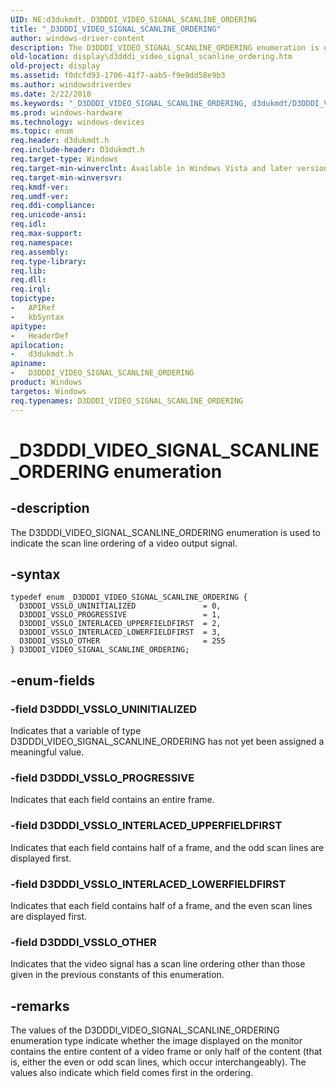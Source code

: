 ```yaml
---
UID: NE:d3dukmdt._D3DDDI_VIDEO_SIGNAL_SCANLINE_ORDERING
title: "_D3DDDI_VIDEO_SIGNAL_SCANLINE_ORDERING"
author: windows-driver-content
description: The D3DDDI_VIDEO_SIGNAL_SCANLINE_ORDERING enumeration is used to indicate the scan line ordering of a video output signal.
old-location: display\d3dddi_video_signal_scanline_ordering.htm
old-project: display
ms.assetid: f0dcfd93-1706-41f7-aab5-f9e9dd58e9b3
ms.author: windowsdriverdev
ms.date: 2/22/2018
ms.keywords: "_D3DDDI_VIDEO_SIGNAL_SCANLINE_ORDERING, d3dukmdt/D3DDDI_VSSLO_PROGRESSIVE, display.d3dddi_video_signal_scanline_ordering, D3DDDI_VIDEO_SIGNAL_SCANLINE_ORDERING enumeration [Display Devices], d3dukmdt/D3DDDI_VSSLO_INTERLACED_UPPERFIELDFIRST, D3DDDI_VSSLO_OTHER, D3DDDI_VSSLO_PROGRESSIVE, d3dukmdt/D3DDDI_VSSLO_INTERLACED_LOWERFIELDFIRST, d3dukmdt/D3DDDI_VSSLO_OTHER, D3DDDI_VIDEO_SIGNAL_SCANLINE_ORDERING, d3dukmdt/D3DDDI_VSSLO_UNINITIALIZED, D3DDDI_VSSLO_INTERLACED_UPPERFIELDFIRST, D3DDDI_VSSLO_INTERLACED_LOWERFIELDFIRST, d3dukmdt/D3DDDI_VIDEO_SIGNAL_SCANLINE_ORDERING, DmEnums_81ac5c85-97c5-40ac-a6e6-df079576211a.xml, D3DDDI_VSSLO_UNINITIALIZED"
ms.prod: windows-hardware
ms.technology: windows-devices
ms.topic: enum
req.header: d3dukmdt.h
req.include-header: D3dukmdt.h
req.target-type: Windows
req.target-min-winverclnt: Available in Windows Vista and later versions of the Windows operating systems.
req.target-min-winversvr: 
req.kmdf-ver: 
req.umdf-ver: 
req.ddi-compliance: 
req.unicode-ansi: 
req.idl: 
req.max-support: 
req.namespace: 
req.assembly: 
req.type-library: 
req.lib: 
req.dll: 
req.irql: 
topictype:
-	APIRef
-	kbSyntax
apitype:
-	HeaderDef
apilocation:
-	d3dukmdt.h
apiname:
-	D3DDDI_VIDEO_SIGNAL_SCANLINE_ORDERING
product: Windows
targetos: Windows
req.typenames: D3DDDI_VIDEO_SIGNAL_SCANLINE_ORDERING
---
```


# _D3DDDI_VIDEO_SIGNAL_SCANLINE_ORDERING enumeration


## -description


The D3DDDI_VIDEO_SIGNAL_SCANLINE_ORDERING enumeration is used to indicate the scan line ordering of a video output signal.  


## -syntax


````
typedef enum _D3DDDI_VIDEO_SIGNAL_SCANLINE_ORDERING { 
  D3DDDI_VSSLO_UNINITIALIZED               = 0,
  D3DDDI_VSSLO_PROGRESSIVE                 = 1,
  D3DDDI_VSSLO_INTERLACED_UPPERFIELDFIRST  = 2,
  D3DDDI_VSSLO_INTERLACED_LOWERFIELDFIRST  = 3,
  D3DDDI_VSSLO_OTHER                       = 255
} D3DDDI_VIDEO_SIGNAL_SCANLINE_ORDERING;
````


## -enum-fields




### -field D3DDDI_VSSLO_UNINITIALIZED

Indicates that a variable of type D3DDDI_VIDEO_SIGNAL_SCANLINE_ORDERING has not yet been assigned a meaningful value.


### -field D3DDDI_VSSLO_PROGRESSIVE

Indicates that each field contains an entire frame.


### -field D3DDDI_VSSLO_INTERLACED_UPPERFIELDFIRST

Indicates that each field contains half of a frame, and the odd scan lines are displayed first. 


### -field D3DDDI_VSSLO_INTERLACED_LOWERFIELDFIRST

Indicates that each field contains half of a frame, and the even scan lines are displayed first. 


### -field D3DDDI_VSSLO_OTHER

Indicates that the video signal has a scan line ordering other than those given in the previous constants of this enumeration.


## -remarks



The values of the D3DDDI_VIDEO_SIGNAL_SCANLINE_ORDERING enumeration type indicate whether the image displayed on the monitor contains the entire content of a video frame or only half of the content (that is, either the even or odd scan lines, which occur interchangeably). The values also indicate which field comes first in the ordering.



